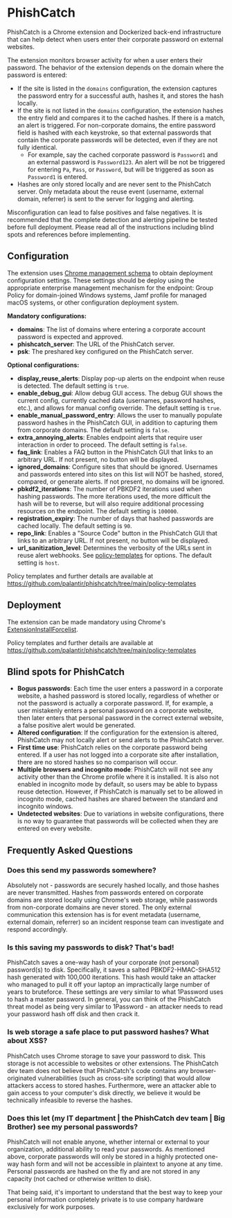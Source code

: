 # PhishCatch 
PhishCatch is a Chrome extension and Dockerized back-end infrastructure that can help detect when users enter their corporate password on external websites.

The extension monitors browser activity for when a user enters their password. The behavior of the extension depends on the domain where the password is entered:

- If the site is listed in the `domains` configuration, the extension captures the password entry for a successful auth, hashes it, and stores the hash locally.
- If the site is not listed in the `domains` configuration, the extension hashes the entry field and compares it to the cached hashes. If there is a match, an alert is triggered. For non-corporate domains, the entire password field is hashed with each keystroke, so that external passwords that contain the corporate passwords will be detected, even if they are not fully identical.
  - For example, say the cached corporate password is `Password1` and an external password is `Password123`. An alert will be not be triggered for entering `Pa`, `Pass`, or `Password`, but will be triggered as soon as `Password1` is entered.
- Hashes are only stored locally and are never sent to the PhishCatch server. Only metadata about the reuse event (username, external domain, referrer) is sent to the server for logging and alerting.

Misconfiguration can lead to false positives and false negatives. It is recommended that the complete detection and alerting pipeline be tested before full deployment. Please read all of the instructions including blind spots and references before implementing. 

## Configuration
The extension uses [Chrome management schema](https://developer.chrome.com/apps/manifest/storage) to obtain deployment configuration settings. These settings should be deploy using the appropriate enterprise management mechanism for the endpoint: Group Policy for domain-joined Windows systems, Jamf profile for managed macOS systems, or other configuration deployment system.

**Mandatory configurations:**
- **domains**: The list of domains where entering a corporate account password is expected and approved.
- **phishcatch_server**: The URL of the PhishCatch server.
- **psk**: The preshared key configured on the PhishCatch server.

**Optional configurations:**
- **display_reuse_alerts**: Display pop-up alerts on the endpoint when reuse is detected. The default setting is `true`.
- **enable_debug_gui**: Allow debug GUI access. The debug GUI shows the current config, currently cached data (usernames, password hashes, etc.), and allows for manual config override. The default setting is `true`.
- **enable_manual_password_entry**: Allows the user to manually populate password hashes in the PhishCatch GUI, in addition to capturing them from corporate domains. The default setting is `false`.
- **extra_annoying_alerts**: Enables endpoint alerts that require user interaction in order to proceed. The default setting is `false`.
- **faq_link**: Enables a FAQ button in the PhishCatch GUI that links to an arbitrary URL. If not present, no button will be displayed.
- **ignored_domains**: Configure sites that should be ignored. Usernames and passwords entered into sites on this list will NOT be hashed, stored, compared, or generate alerts. If not present, no domains will be ignored.
- **pbkdf2_iterations**: The number of PBKDF2 iterations used when hashing passwords. The more iterations used, the more difficult the hash will be to reverse, but will also require additional processing resources on the endpoint. The default setting is `100000`.
- **registration_expiry**: The number of days that hashed passwords are cached locally. The default setting is `90`.
- **repo_link**: Enables a "Source Code" button in the PhishCatch GUI that links to an arbitrary URL. If not present, no button will be displayed.
- **url_sanitization_level**: Determines the verbosity of the URLs sent in reuse alert webhooks. See [policy-templates](https://github.com/palantir/phishcatch/tree/main/policy-templates#url_sanitization_level) for options. The default setting is `host`.

Policy templates and further details are available at https://github.com/palantir/phishcatch/tree/main/policy-templates

## Deployment
The extension can be made mandatory using Chrome's [ExtensionInstallForcelist](https://cloud.google.com/docs/chrome-enterprise/policies/?policy=ExtensionInstallForcelist).

Policy templates and further details are available at https://github.com/palantir/phishcatch/tree/main/policy-templates

## Blind spots for PhishCatch
- **Bogus passwords**: Each time the user enters a password in a corporate website, a hashed password is stored locally, regardless of whether or not the password is actually a corporate password. If, for example, a user mistakenly enters a personal password on a corporate website, then later enters that personal password in the correct external website, a false positive alert would be generated.
- **Altered configuration**: If the configuration for the extension is altered, PhishCatch may not locally alert or send alerts to the PhishCatch server.
- **First time use**: PhishCatch relies on the corporate password being entered. If a user has not logged into a corporate site after installation, there are no stored hashes so no comparison will occur.
- **Multiple browsers and incognito mode**: PhishCatch will not see any activity other than the Chrome profile where it is installed. It is also not enabled in incognito mode by default, so users may be able to bypass reuse detection. However, if PhishCatch is manually set to be allowed in incognito mode, cached hashes are shared between the standard and incognito windows.
- **Undetected websites**: Due to variations in website configurations, there is no way to guarantee that passwords will be collected when they are entered on every website. 

## Frequently Asked Questions
### Does this send my passwords somewhere?
Absolutely not - passwords are securely hashed locally, and those hashes are never transmitted. Hashes from passwords entered on corporate domains are stored locally using Chrome's web storage, while passwords from non-corporate domains are never stored. The only external communication this extension has is for event metadata (username, external domain, referrer) so an incident response team can investigate and respond accordingly.

### Is this saving my passwords to disk? That's bad!
PhishCatch saves a one-way hash of your corporate (not personal) password(s) to disk. Specifically, it saves a salted PBKDF2-HMAC-SHA512 hash generated with 100,000 iterations. This hash would take an attacker who managed to pull it off your laptop an impractically large number of years to bruteforce. These settings are very similar to what 1Password uses to hash a master password. In general, you can think of the PhishCatch threat model as being very similar to 1Password - an attacker needs to read your password hash off disk and then crack it.

### Is web storage a safe place to put password hashes? What about XSS?
PhishCatch uses Chrome storage to save your password to disk. This storage is not accessible to websites or other extensions. The PhishCatch dev team does not believe that PhishCatch's code contains any browser-originated vulnerabilities (such as cross-site scripting) that would allow attackers access to stored hashes. Furthermore, were an attacker able to gain access to your computer's disk directly, we believe it would be technically infeasible to reverse the hashes.

### Does this let (my IT department | the PhishCatch dev team | Big Brother) see my personal passwords?
PhishCatch will not enable anyone, whether internal or external to your organization, additional ability to read your passwords. As mentioned above, corporate passwords will only be stored in a highly protected one-way hash form and will not be accessible in plaintext to anyone at any time. Personal passwords are hashed on the fly and are not stored in any capacity (not cached or otherwise written to disk).

That being said, it's important to understand that the best way to keep your personal information completely private is to use company hardware exclusively for work purposes.
